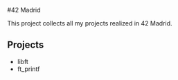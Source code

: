 #42 Madrid

This project collects all my projects realized in 42 Madrid.

## Projects

- libft
- ft_printf
